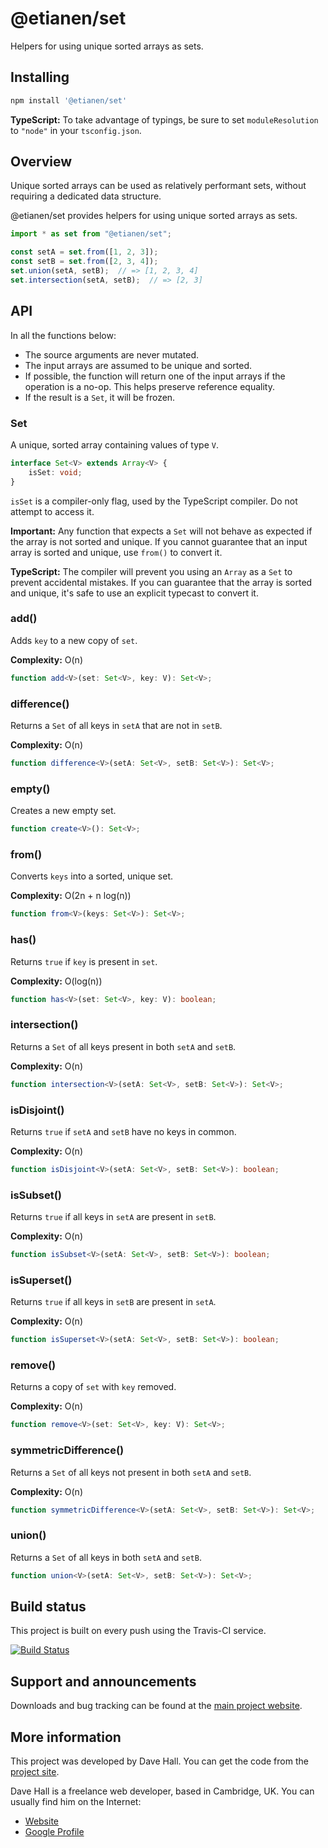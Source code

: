 # @etianen/set

Helpers for using unique sorted arrays as sets.


## Installing

``` bash
npm install '@etianen/set'
```

**TypeScript:** To take advantage of typings, be sure to set `moduleResolution` to `"node"` in your `tsconfig.json`.


## Overview

Unique sorted arrays can be used as relatively performant sets, without requiring a dedicated data structure.

@etianen/set provides helpers for using unique sorted arrays as sets.

``` ts
import * as set from "@etianen/set";

const setA = set.from([1, 2, 3]);
const setB = set.from([2, 3, 4]);
set.union(setA, setB);  // => [1, 2, 3, 4]
set.intersection(setA, setB);  // => [2, 3]
```


## API

In all the functions below:

* The source arguments are never mutated.
* The input arrays are assumed to be unique and sorted.
* If possible, the function will return one of the input arrays if the operation is a no-op. This helps preserve reference equality.
* If the result is a `Set`, it will be frozen.


### Set

A unique, sorted array containing values of type `V`.

``` ts
interface Set<V> extends Array<V> {
    isSet: void;
}
```

`isSet` is a compiler-only flag, used by the TypeScript compiler. Do not attempt to access it.

**Important:** Any function that expects a `Set` will not behave as expected if the array is not sorted and unique. If you cannot guarantee that an input array is sorted and unique, use `from()` to convert it.

**TypeScript:** The compiler will prevent you using an `Array` as a `Set` to prevent accidental mistakes. If you can guarantee that the array is sorted and unique, it's safe to use an explicit typecast to convert it.


### add()

Adds `key` to a new copy of `set`.

**Complexity:** O(n)

``` ts
function add<V>(set: Set<V>, key: V): Set<V>;
```


### difference()

Returns a `Set` of all keys in `setA` that are not in `setB`.

**Complexity:** O(n)

``` ts
function difference<V>(setA: Set<V>, setB: Set<V>): Set<V>;
```


### empty()

Creates a new empty set.

``` ts
function create<V>(): Set<V>;
```


### from()

Converts `keys` into a sorted, unique set.

**Complexity:** O(2n + n log(n))

``` ts
function from<V>(keys: Set<V>): Set<V>;
```


### has()

Returns `true` if `key` is present in `set`.

**Complexity:** O(log(n))

``` ts
function has<V>(set: Set<V>, key: V): boolean;
```


### intersection()

Returns a `Set` of all keys present in both `setA` and `setB`.

**Complexity:** O(n)

``` ts
function intersection<V>(setA: Set<V>, setB: Set<V>): Set<V>;
```


### isDisjoint()

Returns `true` if `setA` and `setB` have no keys in common.

**Complexity:** O(n)

``` ts
function isDisjoint<V>(setA: Set<V>, setB: Set<V>): boolean;
```


### isSubset()

Returns `true` if all keys in `setA` are present in `setB`.

**Complexity:** O(n)

``` ts
function isSubset<V>(setA: Set<V>, setB: Set<V>): boolean;
```


### isSuperset()

Returns `true` if all keys in `setB` are present in `setA`.

**Complexity:** O(n)

``` ts
function isSuperset<V>(setA: Set<V>, setB: Set<V>): boolean;
```


### remove()

Returns a copy of `set` with `key` removed.

**Complexity:** O(n)

``` ts
function remove<V>(set: Set<V>, key: V): Set<V>;
```


### symmetricDifference()

Returns a `Set` of all keys not present in both `setA` and `setB`.

**Complexity:** O(n)

``` ts
function symmetricDifference<V>(setA: Set<V>, setB: Set<V>): Set<V>;
```


### union()

Returns a `Set` of all keys in both `setA` and `setB`.

``` ts
function union<V>(setA: Set<V>, setB: Set<V>): Set<V>;
```


## Build status

This project is built on every push using the Travis-CI service.

[![Build Status](https://travis-ci.org/etianen/js-set.svg?branch=master)](https://travis-ci.org/etianen/js-set)


## Support and announcements

Downloads and bug tracking can be found at the [main project website](http://github.com/etianen/js-set).


## More information

This project was developed by Dave Hall. You can get the code
from the [project site](http://github.com/etianen/js-set).

Dave Hall is a freelance web developer, based in Cambridge, UK. You can usually
find him on the Internet:

- [Website](http://www.etianen.com/)
- [Google Profile](http://www.google.com/profiles/david.etianen)

